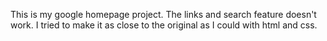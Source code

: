 This is my google homepage project. The links and search feature doesn't work.
I tried to make it as close to the original as I could with html and css.
